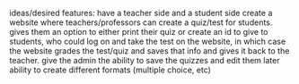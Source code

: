 ideas/desired features:
  have a teacher side and a student side
  create a website where teachers/professors can create a quiz/test for students.
  gives them an option to either print their quiz or create an id to give to students, who could log on and take the test on the website, in which case the website grades the test/quiz and saves that info and gives it back to the teacher.
  give the admin the ability to save the quizzes and edit them later
  ability to create different formats (multiple choice, etc)
